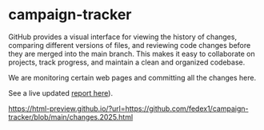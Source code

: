 # campaign-tracker

GitHub provides a visual interface for viewing the history of changes, comparing different versions of files, and reviewing code changes before they are merged into the main branch. This makes it easy to collaborate on projects, track progress, and maintain a clean and organized codebase.

We are monitoring certain web pages and committing all the changes here.  

See a live updated [report here](https://html-preview.github.io/?url=https://github.com/fedex1/campaign-tracker/blob/main/changes.2025.html)).

https://html-preview.github.io/?url=https://github.com/fedex1/campaign-tracker/blob/main/changes.2025.html
